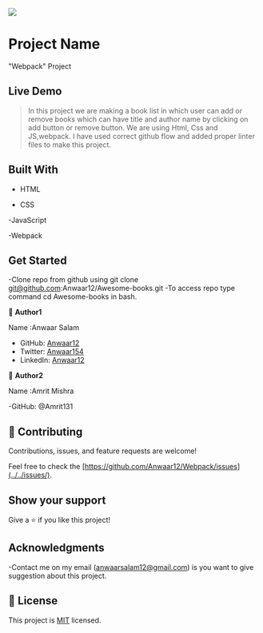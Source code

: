 ![](https://img.shields.io/badge/Microverse-blueviolet)

# Project Name

"Webpack" Project

## Live Demo

> In this project we are making a book list in which user can add or remove books which can have title and author name by clicking on add button or remove button. We are using Html, Css and JS,webpack. I have used correct github flow and added proper linter files to make this project.

>

## Built With

- HTML

- CSS

-JavaScript

-Webpack

## Get Started

-Clone repo from github using git clone git@github.com:Anwaar12/Awesome-books.git
-To access repo type command cd Awesome-books in bash.

👤 **Author1**

Name :Anwaar Salam

- GitHub: [Anwaar12](https://github.com/Anwaar12)
- Twitter: [Anwaar154](https://twitter.com/Anwaar154)
- LinkedIn: [Anwaar12](https://www.linkedin.com/in/anwaar-salam-61a3821b0/)

👤 **Author2**

Name :Amrit Mishra

-GitHub: @Amrit131

## 🤝 Contributing

Contributions, issues, and feature requests are welcome!

Feel free to check the [https://github.com/Anwaar12/Webpack/issues](../../issues/).

## Show your support

Give a ⭐️ if you like this project!

## Acknowledgments

-Contact me on my email (anwaarsalam12@gmail.com) is you want to give suggestion about this project.

## 📝 License

This project is [MIT](https://choosealicense.com/licenses/mit/) licensed.
